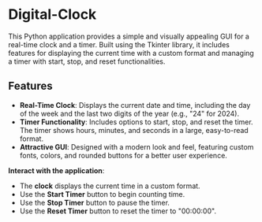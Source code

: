 # Digital-Clock

This Python application provides a simple and visually appealing GUI for a real-time clock and a timer. Built using the Tkinter library, it includes features for displaying the current time with a custom format and managing a timer with start, stop, and reset functionalities.

## Features

- **Real-Time Clock**: Displays the current date and time, including the day of the week and the last two digits of the year (e.g., "24" for 2024).
- **Timer Functionality**: Includes options to start, stop, and reset the timer. The timer shows hours, minutes, and seconds in a large, easy-to-read format.
- **Attractive GUI**: Designed with a modern look and feel, featuring custom fonts, colors, and rounded buttons for a better user experience.

**Interact with the application**:
   - The **clock** displays the current time in a custom format.
   - Use the **Start Timer** button to begin counting time.
   - Use the **Stop Timer** button to pause the timer.
   - Use the **Reset Timer** button to reset the timer to "00:00:00".
